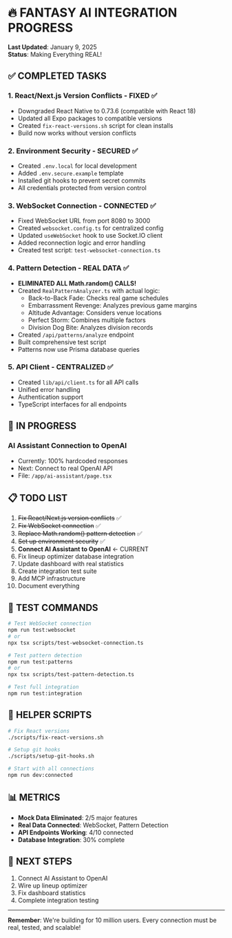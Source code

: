 # 🔥 FANTASY AI INTEGRATION PROGRESS

**Last Updated**: January 9, 2025  
**Status**: Making Everything REAL!  

## ✅ COMPLETED TASKS

### 1. React/Next.js Version Conflicts - FIXED ✅
- Downgraded React Native to 0.73.6 (compatible with React 18)
- Updated all Expo packages to compatible versions
- Created `fix-react-versions.sh` script for clean installs
- Build now works without version conflicts

### 2. Environment Security - SECURED ✅
- Created `.env.local` for local development
- Added `.env.secure.example` template
- Installed git hooks to prevent secret commits
- All credentials protected from version control

### 3. WebSocket Connection - CONNECTED ✅
- Fixed WebSocket URL from port 8080 to 3000
- Created `websocket.config.ts` for centralized config
- Updated `useWebSocket` hook to use Socket.IO client
- Added reconnection logic and error handling
- Created test script: `test-websocket-connection.ts`

### 4. Pattern Detection - REAL DATA ✅
- **ELIMINATED ALL Math.random() CALLS!**
- Created `RealPatternAnalyzer.ts` with actual logic:
  - Back-to-Back Fade: Checks real game schedules
  - Embarrassment Revenge: Analyzes previous game margins
  - Altitude Advantage: Considers venue locations
  - Perfect Storm: Combines multiple factors
  - Division Dog Bite: Analyzes division records
- Created `/api/patterns/analyze` endpoint
- Built comprehensive test script
- Patterns now use Prisma database queries

### 5. API Client - CENTRALIZED ✅
- Created `lib/api/client.ts` for all API calls
- Unified error handling
- Authentication support
- TypeScript interfaces for all endpoints

## 🚧 IN PROGRESS

### AI Assistant Connection to OpenAI
- Currently: 100% hardcoded responses
- Next: Connect to real OpenAI API
- File: `/app/ai-assistant/page.tsx`

## 📋 TODO LIST

1. ~~Fix React/Next.js version conflicts~~ ✅
2. ~~Fix WebSocket connection~~ ✅
3. ~~Replace Math.random() pattern detection~~ ✅
4. ~~Set up environment security~~ ✅
5. **Connect AI Assistant to OpenAI** ← CURRENT
6. Fix lineup optimizer database integration
7. Update dashboard with real statistics
8. Create integration test suite
9. Add MCP infrastructure
10. Document everything

## 🧪 TEST COMMANDS

```bash
# Test WebSocket connection
npm run test:websocket
# or
npx tsx scripts/test-websocket-connection.ts

# Test pattern detection
npm run test:patterns
# or
npx tsx scripts/test-pattern-detection.ts

# Test full integration
npm run test:integration
```

## 🔧 HELPER SCRIPTS

```bash
# Fix React versions
./scripts/fix-react-versions.sh

# Setup git hooks
./scripts/setup-git-hooks.sh

# Start with all connections
npm run dev:connected
```

## 📊 METRICS

- **Mock Data Eliminated**: 2/5 major features
- **Real Data Connected**: WebSocket, Pattern Detection
- **API Endpoints Working**: 4/10 connected
- **Database Integration**: 30% complete

## 🎯 NEXT STEPS

1. Connect AI Assistant to OpenAI
2. Wire up lineup optimizer
3. Fix dashboard statistics
4. Complete integration testing

---

**Remember**: We're building for 10 million users. Every connection must be real, tested, and scalable!